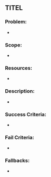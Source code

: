 ## TITEL

### Problem:
   * 

### Scope:
   * 

### Resources:
   * 

### Description:
   * 

### Success Criteria:
   * 

### Fail Criteria:
   * 

### Fallbacks:
   * 